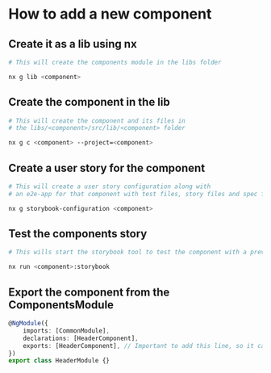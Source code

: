 # How to add a new component

## Create it as a lib using nx

```bash
# This will create the components module in the libs folder

nx g lib <component>
```

## Create the component in the lib

```bash
# This will create the component and its files in
# the libs/<component>/src/lib/<component> folder

nx g c <component> --project=<component>
```

## Create a user story for the component

```bash
# This will create a user story configuration along with
# an e2e-app for that component with test files, story files and spec files

nx g storybook-configuration <component>
```

## Test the components story

```bash
# This wills start the storybook tool to test the component with a preview in the browser

nx run <component>:storybook
```

## Export the component from the ComponentsModule

```typescript
@NgModule({
    imports: [CommonModule],
    declarations: [HeaderComponent],
    exports: [HeaderComponent], // Important to add this line, so it can be rendered in mate-team
})
export class HeaderModule {}
```
